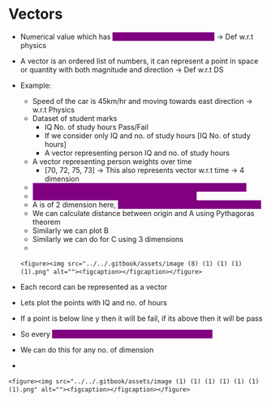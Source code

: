 # Vectors

* Numerical value which has <mark style="color:purple;background-color:purple;">**both magnitude and direction**</mark> -> Def w.r.t physics
* A vector is an ordered list of numbers, it can represent a point in space or quantity with both magnitude and direction -> Def w.r.t DS
* Example:
  * Speed of the car is 45km/hr and moving towards east direction -> w.r.t Physics
  * Dataset of student marks
    * IQ        No. of study hours        Pass/Fail
    * If we consider only IQ and no. of study hours \[IQ   No. of study hours]
    * A vector representing person IQ and no. of study hours
  * A vector representing person weights over time
    * \[70, 72, 75, 73] -> This also represents vector w.r.t time -> 4 dimension
  * <mark style="color:purple;background-color:purple;">**In DS context it does not necessarily have a physical direction**</mark>
  * <mark style="color:purple;background-color:purple;">**In DS, a vector represents a collection of values**</mark>
  * A is of 2 dimension here, <mark style="color:purple;background-color:purple;">**to see this we define a coordinate system**</mark>
  * We can calculate distance between origin and A using Pythagoras theorem
  * Similarly we can plot B
  * Similarly we can do for C using 3 dimensions
  *

      <figure><img src="../../.gitbook/assets/image (8) (1) (1) (1) (1).png" alt=""><figcaption></figcaption></figure>



* Each record can be represented as a vector
* Lets plot the points with IQ and no. of hours
* If a point is below line y then it will be fail, if its above then it will be pass
* So every <mark style="color:purple;background-color:purple;">**datapoint in dataset is represented as a vector**</mark>
* We can do this for any no. of dimension
*

    <figure><img src="../../.gitbook/assets/image (1) (1) (1) (1) (1) (1) (1).png" alt=""><figcaption></figcaption></figure>
